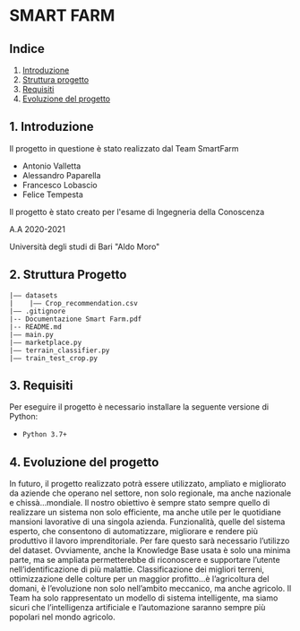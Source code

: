 # SMART FARM

## Indice

1. [Introduzione](#1-introduzione)
2. [Struttura progetto](#2.-Struttura-Progetto)
3. [Requisiti](#3-requisiti)
4. [Evoluzione del progetto](#4-evoluzione-del-progetto)

## 1. Introduzione

Il progetto in questione è stato realizzato dal Team SmartFarm

- Antonio Valletta
- Alessandro Paparella
- Francesco Lobascio
- Felice Tempesta

Il progetto è stato creato per l'esame di Ingegneria della Conoscenza

A.A 2020-2021

Università degli studi di Bari "Aldo Moro"

## 2. Struttura Progetto

```
|–– datasets
|    |–– Crop_recommendation.csv
|–– .gitignore
|-- Documentazione Smart Farm.pdf
|-- README.md
|–– main.py
|–– marketplace.py
|–– terrain_classifier.py
|–– train_test_crop.py
```

## 3. Requisiti 

Per eseguire il progetto è necessario installare la seguente versione di Python:

- `Python 3.7+`


## 4. Evoluzione del progetto

In futuro, il progetto realizzato potrà essere utilizzato, ampliato e migliorato da aziende che operano nel settore, non solo regionale, ma anche nazionale e chissà…mondiale.
Il nostro obiettivo è sempre stato sempre quello di realizzare un sistema non solo efficiente, ma anche utile per le quotidiane mansioni lavorative di una singola azienda.
Funzionalità, quelle del sistema esperto, che consentono di automatizzare, migliorare e rendere più produttivo il lavoro imprenditoriale.
Per fare questo sarà necessario l’utilizzo del dataset. Ovviamente, anche la Knowledge Base usata è solo una minima parte, ma se ampliata permetterebbe di riconoscere e supportare l’utente nell’identificazione di più malattie.
Classificazione dei migliori terreni, ottimizzazione delle colture per un maggior profitto…è l’agricoltura del domani, è l’evoluzione non solo nell’ambito meccanico, ma anche agricolo.
Il Team ha solo rappresentato un modello di sistema intelligente, ma siamo sicuri che l’intelligenza artificiale e l’automazione saranno sempre più popolari nel mondo agricolo.
